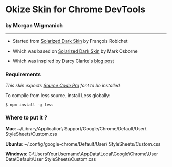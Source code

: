 # Okize Skin for Chrome DevTools
### by Morgan Wigmanich

---


* Started from [Solarized Dark Skin](https://github.com/Calvein/solarized-dark-skin-chrome-devtools) by François Robichet

* Which was based on [Solarized Dark Skin](https://gist.github.com/1245727) by Mark Osborne

* Which was inspired by Darcy Clarke's [blog post](http://darcyclarke.me/design/skin-your-chrome-inspector/)

### Requirements

_This skin expects [Source Code Pro](https://github.com/adobe/Source-Code-Pro) font to be installed_

To compile from less source, install Less globally:
```
$ npm install -g less
```

### Where to put it ?

**Mac**: ~/Library/Application\ Support/Google/Chrome/Default/User\ StyleSheets/Custom.css

**Ubuntu**: ~/.config/google-chrome/Default/User\ StyleSheets/Custom.css

**Windows**: C:\Users\YourUsername\AppData\Local\Google\Chrome\User Data\Default\User StyleSheets\Custom.css